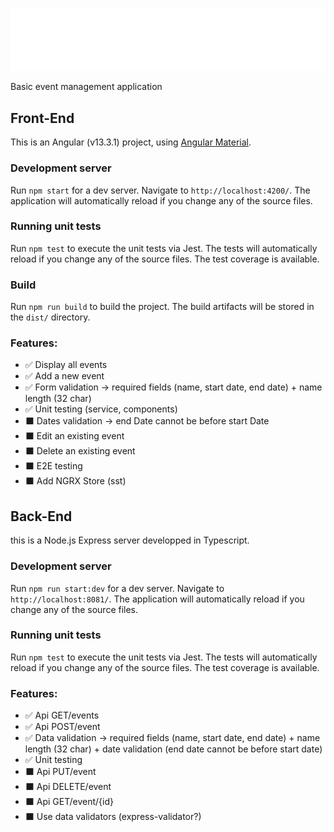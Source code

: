 ![Logo](./front-end/src/assets/logo.svg)

Basic event management application

## Front-End

This is an Angular (v13.3.1) project, using [Angular Material](https://material.angular.io/).

### Development server

Run `npm start` for a dev server. Navigate to `http://localhost:4200/`. The application will automatically reload if you change any of the source files.

### Running unit tests

Run `npm test` to execute the unit tests via Jest. The tests will automatically reload if you change any of the source files.
The test coverage is available.

### Build

Run `npm run build` to build the project. The build artifacts will be stored in the `dist/` directory.

### Features:

- ✅ Display all events
- ✅ Add a new event
- ✅ Form validation -> required fields (name, start date, end date) + name length (32 char)
- ✅ Unit testing (service, components)
- ⬛ Dates validation -> end Date cannot be before start Date
- ⬛ Edit an existing event
- ⬛ Delete an existing event
- ⬛ E2E testing
- ⬛ Add NGRX Store (sst)

## Back-End

this is a Node.js Express server developped in Typescript.

### Development server

Run `npm run start:dev` for a dev server. Navigate to `http://localhost:8081/`. The application will automatically reload if you change any of the source files.

### Running unit tests

Run `npm test` to execute the unit tests via Jest. The tests will automatically reload if you change any of the source files.
The test coverage is available.

### Features:

- ✅ Api GET/events
- ✅ Api POST/event
- ✅ Data validation -> required fields (name, start date, end date) + name length (32 char) + date validation (end date cannot be before start date)
- ✅ Unit testing
- ⬛ Api PUT/event
- ⬛ Api DELETE/event
- ⬛ Api GET/event/{id}
- ⬛ Use data validators (express-validator?)
